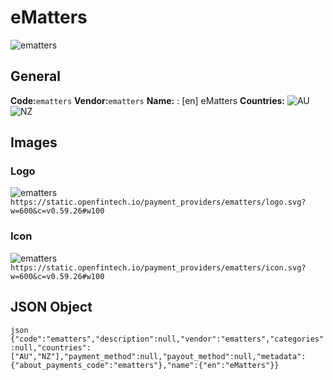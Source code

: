 # eMatters 
![ematters](https://static.openfintech.io/payment_providers/ematters/logo.svg?w=600&c=v0.59.26#w100) 
## General 
**Code:**`ematters` 
**Vendor:**`ematters` 
**Name:** 
:	[en] eMatters 
**Countries:** 
![AU](https://cdnjs.cloudflare.com/ajax/libs/flag-icon-css/3.3.0/flags/4x3/AU.svg#w24) 
![NZ](https://cdnjs.cloudflare.com/ajax/libs/flag-icon-css/3.3.0/flags/4x3/NZ.svg#w24) 
 
## Images 
### Logo 
![ematters](https://static.openfintech.io/payment_providers/ematters/logo.svg?w=600&c=v0.59.26#w100) 
``` https://static.openfintech.io/payment_providers/ematters/logo.svg?w=600&c=v0.59.26#w100 ``` 
### Icon 
![ematters](https://static.openfintech.io/payment_providers/ematters/icon.svg?w=600&c=v0.59.26#w100) 
``` https://static.openfintech.io/payment_providers/ematters/icon.svg?w=600&c=v0.59.26#w100 ``` 
## JSON Object 
```json {"code":"ematters","description":null,"vendor":"ematters","categories":null,"countries":["AU","NZ"],"payment_method":null,"payout_method":null,"metadata":{"about_payments_code":"ematters"},"name":{"en":"eMatters"}} ``` 

